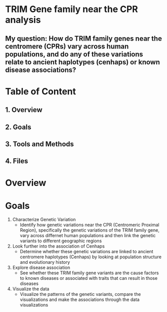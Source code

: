 # TRIM Gene family near the CPR analysis
## My question: How do TRIM family genes near the centromere (CPRs) vary across human populations, and do any of these variations relate to ancient haplotypes (cenhaps) or known disease associations?

# Table of Content
## 1. Overview
## 2. Goals
## 3. Tools and Methods
## 4. Files

# Overview



# Goals
  1. Characterize Genetic Variation
     - Identify how genetic variations near the CPR (Centromeric Proximal Region), specifically the genetic variations of the TRIM family gene, vary across differnet human populations and then link the genetic variants to different geographic regions
  2. Look further into the association of Cenhaps
     - Determine whether these genetic variations are linked to ancient centromere haplotypes (Cenhaps) by looking at population structure and evolutionary history
  3. Explore disease association
     - See whether these TRIM family gene variants are the cause factors to known diseases or associated with traits that can result in those diseases
  4. Visualize the data
     - Visualize the patterns of the genetic variants, compare the visualizations and make the associations through the data visualizations
